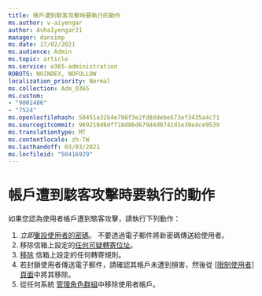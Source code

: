 ```yaml
---
title: 帳戶遭到駭客攻擊時要執行的動作
ms.author: v-aiyengar
author: AshaIyengar21
manager: dansimp
ms.date: 17/02/2021
ms.audience: Admin
ms.topic: article
ms.service: o365-administration
ROBOTS: NOINDEX, NOFOLLOW
localization_priority: Normal
ms.collection: Adm_O365
ms.custom:
- "9002486"
- "7524"
ms.openlocfilehash: 50451a32b4e798f3e2fd8ddebe573ef3435a4c71
ms.sourcegitcommit: 969219d6dff18d86d679d4d8741d1e39e4ce9539
ms.translationtype: MT
ms.contentlocale: zh-TW
ms.lasthandoff: 03/03/2021
ms.locfileid: "50416929"
---
```

# <a name="what-to-do-when-an-account-is-hacked"></a>帳戶遭到駭客攻擊時要執行的動作

如果您認為使用者帳戶遭到駭客攻擊，請執行下列動作：

1. *立即*[重設使用者的密碼](https://go.microsoft.com/fwlink/?linkid=2103704)。 不要透過電子郵件將新密碼傳送給使用者。
1. 移除信箱上設定的[任何可疑轉寄位址](https://go.microsoft.com/fwlink/?linkid=2103705)。
1. [移除](https://go.microsoft.com/fwlink/?linkid=2103706) 信箱上設定的任何轉寄規則。
1. 若封鎖使用者傳送電子郵件，請確認其帳戶未遭到損害，然後從 [ [限制使用者] 頁面](https://go.microsoft.com/fwlink/?linkid=2103706)中將其移除。
1. 從任何系統 [管理角色群組](https://go.microsoft.com/fwlink/?linkid=2092294)中移除使用者帳戶。